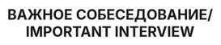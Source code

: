 ---
title: ВАЖНОЕ СОБЕСЕДОВАНИЕ/ IMPORTANT INTERVIEW
image_path: /images/interview.png
column: 1
---